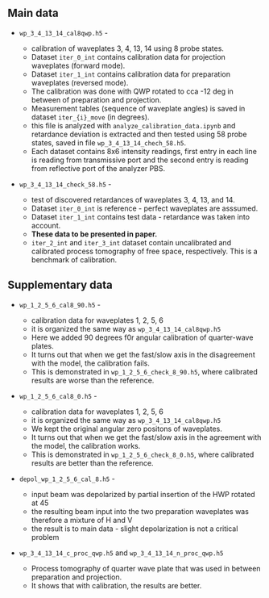 ## Main data

* `wp_3_4_13_14_cal8qwp.h5` - 
    * calibration of waveplates 3, 4, 13, 14 using 8 probe states. 
    * Dataset `iter_0_int` contains calibration data for projection waveplates (forward mode).
    * Dataset `iter_1_int` contains calibration data for preparation waveplates (reversed mode). 
    * The calibration was done with QWP rotated to cca -12 deg in between of preparation and projection.
    * Measurement tables (sequence of waveplate angles) is saved in dataset `iter_{i}_move` (in degrees).
    * this file is analyzed with `analyze_calibration_data.ipynb` and retardance deviation is extracted and then tested using 58 probe states, saved in file `wp_3_4_13_14_chech_58.h5`.
    * Each dataset contains 8x6 intensity readings, first entry in each line is reading from transmissive port and the second entry is reading from reflective port of the analyzer PBS.

* `wp_3_4_13_14_check_58.h5` -
    * test of discovered retardances of waveplates 3, 4, 13, and 14. 
    * Dataset `iter_0_int` is reference - perfect waveplates are asssumed.
    * Dataset `iter_1_int` contains test data - retardance was taken into account.    
    * **These data to be presented in paper.**
    * `iter_2_int` and `iter_3_int` dataset contain uncalibrated and calibrated process tomography of free space, respectively. This is a benchmark of calibration.


## Supplementary data

* `wp_1_2_5_6_cal8_90.h5` -
    * calibration data for waveplates 1, 2, 5, 6
    * it is organized the same way as `wp_3_4_13_14_cal8qwp.h5`
    * Here we added 90 degrees f0r angular calibration of quarter-wave plates.
    * It turns out that when we get the fast/slow axis in the disagreement with the model, the calibration fails.
    * This is demonstrated in `wp_1_2_5_6_check_8_90.h5`, where calibrated results are worse than the reference.

* `wp_1_2_5_6_cal8_0.h5` -
    * calibration data for waveplates 1, 2, 5, 6
    * it is organized the same way as `wp_3_4_13_14_cal8qwp.h5`
    * We kept the original angular zero positons of waveplates. 
    * It turns out that when we get the fast/slow axis in the agreement with the model, the calibration works.
    * This is demonstrated in `wp_1_2_5_6_check_8_0.h5`, where calibrated results are better than the reference.

* `depol_wp_1_2_5_6_cal_8.h5` - 
    * input beam was depolarized by partial insertion of the HWP rotated at 45
    * the resulting beam input into the two preparation waveplates was therefore a mixture of H and V
    * the result is to main data - slight depolarization is not a critical problem

* `wp_3_4_13_14_c_proc_qwp.h5` and `wp_3_4_13_14_n_proc_qwp.h5`
    * Process tomography of quarter wave plate that was used in between preparation and projection.
    * It shows that with calibration, the results are better.



